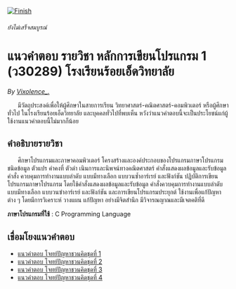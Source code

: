 [![Finish](https://img.shields.io/badge/Finish-false-red.svg)](https://travis-ci.org/rstacruz/REPO) 
###### ยังไม่เสร็จสมบูรณ์

# แนวคำตอบ รายวิชา หลักการเขียนโปรแกรม 1 (ว30289) โรงเรียนร้อยเอ็ดวิทยาลัย
*By [Vixolence_.](https://github.com/Vixolence)* 

&nbsp;&nbsp;&nbsp;&nbsp;&nbsp;&nbsp;มีวัตถุประสงค์เพื่อให้ผู้ศึกษาในสายการเรียน วิทยาศาสตร์-คณิตศาสตร์-คอมพิวเตอร์ หรือผู้ศึกษาทั่วไป ในโรงเรียนร้อยเอ็ดวิทยาลัย และบุคคลทั่วไปที่พบเห็น หวังว่าแนวคำตอบนี้จะเป็นประโยชน์แก่ผู้ใช้งานแนวคำตอบนี้ไม่มากก็น้อย

## คำอธิบายรายวิชา
&nbsp;&nbsp;&nbsp;&nbsp;&nbsp;&nbsp;ศึกษาโปรแกรมและภาษาคอมพิวเตอร์ โครงสร้างและองค์ประกอบของโปรแกรมภาษาโปรแกรมชนิดข้อมูล ตัวแปร ค่าคงที่ ตัวดำ เนินการและนิพจน์ทางคณิตศาสตร์ คำสั่งแสดงผลข้อมูลและรับข้อมูล คำสั่ง ควบคุมการทำงานแบบลำดับ แบบมีทางเลือก แบบวนซ้ำอาร์เรย์ และฟังก์ชัน ปฏิบัติการเขียนโปรแกรมภาษาโปรแกรม โดยใช้คำสั่งแสดงผลข้อมูลและรับข้อมูล คำสั่งควบคุมการทำงานแบบลำดับ แบบมีทางเลือก แบบวนซำอาร์เรย์ และฟังก์ชัน และการเขียนโปรแกรมประยุกต์ ใช้งานเพื่อแก้ปัญหาต่าง ๆ โดยมีการวิเคราะห์ วางแผน แก้ปัญหา อย่างมีจิตสำนึก มีวิจารณญาณและมีเจตคติที่ดี

__**ภาษาโปรแกรมที่ใช้**__ : C Programming Language

## เชื่อมโยงแนวคำตอบ
- [แนวคำตอบ โจทย์ปัญหาชวนคิดชุดที่ 1 ](https://github.com/Vixolence/jetavat-c-answer/blob/master/description/summary-1/summary-1.md)
- [แนวคำตอบ โจทย์ปัญหาชวนคิดชุดที่ 2 ](https://github.com/Vixolence/jetavat-c-answer/blob/master/description/summary-2/summary-2.md)
- [แนวคำตอบ โจทย์ปัญหาชวนคิดชุดที่ 3 ](https://github.com/Vixolence/jetavat-c-answer/blob/master/description/summary-3/summary-3.md)
- [แนวคำตอบ โจทย์ปัญหาชวนคิดชุดที่ 4 ](https://github.com/Vixolence/jetavat-c-answer/blob/master/description/summary-4/summary-4.md)

